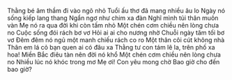 Thằng bé âm thầm đi vào ngõ nhỏ
Tuổi ấu thơ đã mang nhiều âu lo
Ngày nó sống kiếp lang thang
Ngẩn ngơ như chim xa đàn
Nghĩ mình tủi thân muôn vàn
Mẹ nó ra qua đời khi còn tấm nhỏ
Một chén cơm chiều nên lòng chưa no
Cuộc sống đói rách bơ vơ
Hỏi ai ai cho nương nhờ
Chuỗi ngày tăm tối bơ vơ
Đêm đêm nó ngủ một manh chiếu rách co ro
Một thân côi cút không nhà
Thân em lá cỏ bạn quen ai có đâu xa
Thằng tư con tám lê la, trên phố xa hoa!
Miền Bắc điêu tàn nên đời nó khổ
Một chén cơm chiều nên lòng chưa no
Nhiều lúc nó khóc trong mơ
Mẹ ơi! Con yêu mong chờ
Bao giờ cho đến bao giờ?
